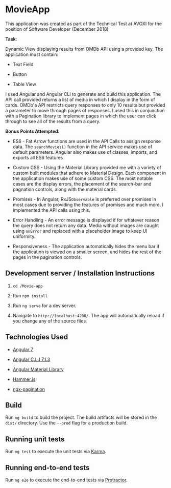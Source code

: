 # MovieApp

This application was created as part of the Technical Test at AVOXI for the position of Software Developer (December 2018)

**Task**:

Dynamic View displaying results from OMDb API using a provided key. The application must contain:

- Text Field

- Button

- Table View

I used Angular and Angular CLI to generate and build this application. The API call provided returns a list of media in which I display in the form of cards. OMDb'a API restricts query responses to only 10 results but provided a parameter to move through pages of responses. I used this in conjunction with a Pagination library to implement pages in which the user can click through to see all of the results from a query.

**Bonus Points Attempted:**

- ES6 - Fat Arrow functions are used in the API Calls to assign response data. The `searchMovies()` function in the API service makes use of default parameters. Angular also makes use of classes, imports, and exports all ES6 features

- Custom CSS - Using the Material Library provided me with a variety of custom built modules that adhere to Material Design. Each component in the application makes use of some custom CSS. The most notable cases are the display errors, the placement of the search-bar and pagnation controls, along with the material cards.

- Promises - In Angular, RxJS`Observable` is preferred over promises in most cases due to providing the features of promises and much more. I implemented the API calls using this.

- Error Handling - An error message is displayed if for whatever reason the query does not return any data. Media without images are caught using `onError` and replaced with a placeholder image to keep UI uniformity.

- Responsiveness - The application automatically hides the menu bar if the application is viewed on a smaller screen, and hides the rest of the pages in the pagination controls.

## Development server / Installation Instructions

1.  `cd /Movie-app`

2.  Run `npm install`

3.  Run `ng serve` for a dev server.

4.  Navigate to `http://localhost:4200/`. The app will automatically reload if you change any of the source files.

## Technologies Used

- [Angular 7](https://angular.io/docs)

- [Angular C.L.I 7.1.3](https://github.com/angular/angular-cli/wiki)

- [Angular Material Library](https://material.angular.io/components/categories)

- [Hammer.js](https://hammerjs.github.io/getting-started/)

- [ngx-pagination](https://github.com/michaelbromley/ngx-pagination)

## Build

Run `ng build` to build the project. The build artifacts will be stored in the `dist/` directory. Use the `--prod` flag for a production build.

## Running unit tests

Run `ng test` to execute the unit tests via [Karma](https://karma-runner.github.io).

## Running end-to-end tests

Run `ng e2e` to execute the end-to-end tests via [Protractor](http://www.protractortest.org/).
